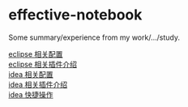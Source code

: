 # effective-notebook
Some summary/experience from my work/.../study.

[eclipse 相关配置][ide_eclipse_config_uri]    
[eclipse 相关插件介绍][ide_eclipse_plugin_uri]    
[idea 相关配置][ide_idea_config_uri]    
[idea 相关插件介绍][ide_idea_plugin_uri]    
[idea 快捷操作][ide_idea_shortcut_uri]    


[ide_eclipse_config_uri]: ide/eclipse/ide_eclipse_config.md
[ide_eclipse_plugin_uri]: ide/eclipse/ide_eclipse_plugin.md
[ide_idea_config_uri]:    ide/idea/ide_idea_config.md
[ide_idea_plugin_uri]:    ide/idea/ide_idea_plugin.md
[ide_idea_shortcut_uri]:    ide/idea/ide_idea_shortcut.md
